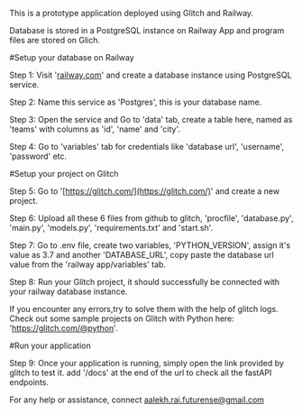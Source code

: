 This is a prototype application deployed using Glitch and Railway. 

Database is stored in a PostgreSQL instance on Railway App and program files are stored on Glich.

#Setup your database on Railway

Step 1: Visit '[railway.com](https://railway.com/)' and create a database instance using PostgreSQL service.

Step 2: Name this service as 'Postgres', this is your database name.

Step 3: Open the service and Go to 'data' tab, create a table here, named as 'teams' with columns as 'id', 'name' and 'city'.

Step 4: Go to 'variables' tab for credentials like 'database url', 'username', 'password' etc.

#Setup your project on Glitch

Step 5: Go to '[https://glitch.com/](https://glitch.com/)' and create a new project.

Step 6: Upload all these 6 files from github to glitch, 'procfile', 'database.py', 'main.py', 'models.py', 'requirements.txt' and 'start.sh'.

Step 7: Go to .env file, create two variables, 'PYTHON_VERSION', assign it's value as 3.7 and another 'DATABASE_URL', copy paste the database url value from the 'railway app/variables' tab.

Step 8: Run your Glitch project, it should successfully be connected with your railway database instance. 

If you encounter any errors,try to solve them with the help of glitch logs. Check out some sample projects on Glitch with Python here: 'https://glitch.com/@python'.

#Run your application

Step 9: Once your application is running, simply open the link provided by glitch to test it. add '/docs' at the end of the url to check all the fastAPI endpoints.

For any help or assistance, connect aalekh.rai.futurense@gmail.com
